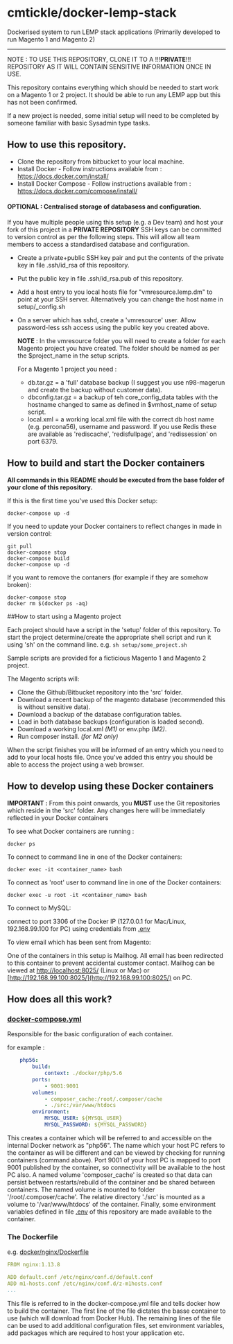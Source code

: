 # cmtickle/docker-lemp-stack
Dockerised system to run LEMP stack applications (Primarily developed to run Magento 1 and Magento 2)

------

NOTE : TO USE THIS REPOSITORY, CLONE IT TO A !!!__PRIVATE__!!! REPOSITORY AS IT WILL CONTAIN SENSITIVE INFORMATION ONCE IN USE.

This repository contains everything which should be needed to start work on a Magento 1 or 2 project. It should be able to run any LEMP app but this has not been confirmed.

If a new project is needed, some initial setup will need to be completed by someone familiar with basic Sysadmin type tasks.

## How to use this repository.
* Clone the repository from bitbucket to your local machine.
* Install Docker -  Follow instructions available from : https://docs.docker.com/install/
* Install Docker Compose - Follow instructions available from : https://docs.docker.com/compose/install/

#### OPTIONAL : Centralised storage of databasess and configuration.
If you have multiple people using this setup (e.g. a Dev team) and host your fork of this project in a __PRIVATE REPOSITORY__ SSH keys can be committed to version control as per the following steps.
This will allow all team members to access a standardised database and configuration.

* Create a private+public SSH key pair and put the contents of the private key in file .ssh/id_rsa of this repository.
* Put the public key in file .ssh/id_rsa.pub of this repository.
* Add a host entry to you local hosts file for "vmresource.lemp.dm" to point at your SSH server. 
Alternatively you can change the host name in setup/_config.sh


* On a server which has sshd, create a 'vmresource' user. Allow password-less ssh access using the public key you created above.

    __NOTE__ : In the vmresource folder you will need to create a folder for each Magento project you have created. 
    The folder should be named as per the $project_name in the setup scripts. 
    
    For a Magento 1 project you need :
    * db.tar.gz = a 'full' database backup (I suggest you use n98-magerun and create the backup without customer data).
    * dbconfig.tar.gz = a backup of teh core_config_data tables with the hostname changed to same as defined in $vmhost_name of setup script.
    * local.xml = a working local.xml file with the correct db host name (e.g. percona56), username and password. If you use Redis these are available as 'rediscache', 'redisfullpage', and 'redissession' on port 6379. 

## How to build and start the Docker containers

**All commands in this README should be executed from the base folder of your clone of this repository.**

If this is the first time you've used this Docker setup:

```
docker-compose up -d
```

If you need to update your Docker containers to reflect changes in made in version control:
```
git pull
docker-compose stop
docker-compose build
docker-compose up -d
```

If you want to remove the contaners (for example if they are somehow broken):
```
docker-compose stop
docker rm $(docker ps -aq)
```


##How to start using a Magento project

Each project should have a script in the 'setup' folder of this repository. To start the project determine/create the appropriate shell script and run it using 'sh' on the command line.
e.g. ```sh setup/some_project.sh```

Sample scripts are provided for a ficticious Magento 1 and Magento 2 project.

The Magento scripts will:
 * Clone the Github/Bitbucket repository into the 'src' folder.
 * Download a recent backup of the magento database (recommended this is without sensitive data).
 * Download a backup of the database configuration tables.
 * Load in both database backups (configuration is loaded second).
 * Download a working local.xml *(M1)* or env.php *(M2)*.
 * Run composer install. *(for M2 only)*
 
When the script finishes you will be informed of an entry which you need to add to your local hosts file. Once you've added this entry you should be able to access the project using a web browser.

## How to develop using these Docker containers

**IMPORTANT :**  From this point onwards, you **MUST** use the Git repositories which reside in the 'src' folder. Any changes here will be immediately reflected in your Docker containers

To see what Docker containers are running :

```
docker ps
```

To connect to command line in one of the Docker containers:
```
docker exec -it <container_name> bash
```

To connect as 'root' user to command line in one of the Docker containers:
```
docker exec -u root -it <container_name> bash
```

To connect to MySQL:
 
connect to port 3306 of the Docker IP (127.0.0.1 for Mac/Linux, 192.168.99.100 for PC) using credentials from [.env](.env)

To view email which has been sent from Magento:

One of the containers in this setup is Mailhog. All email has been redirected to this container to prevent accidental customer contact.
Mailhog can be viewed at [http://localhost:8025/](http://localhost:8025/) (Linux or Mac) or [http://192.168.99.100:8025/](http://192.168.99.100:8025/) on PC.

## How does all this work?

### [docker-compose.yml](docker-compose.yml)
Responsible for the basic configuration of each container.

for example :
```yaml
    php56:
        build:
            context: ./docker/php/5.6
        ports:
            - 9001:9001
        volumes:
            - composer_cache:/root/.composer/cache
            - ./src:/var/www/htdocs
        environment:
            MYSQL_USER: ${MYSQL_USER}
            MYSQL_PASSWORD: ${MYSQL_PASSWORD}
```
This creates a container which will be referred to and accessible on the internal Docker network as "php56". 
The name which your host PC refers to the container as will be different and can be viewed by checking for running containers (command above).
Port 9001 of your host PC is mapped to port 9001 published by the container, so connectivity will be available to the host PC also. 
A named volume 'composer_cache' is created so that data can persist between restarts/rebuild of the container and be shared between containers. 
The named volume is mounted to folder '/root/.composer/cache'.
The relative directory './src' is mounted as a volume to '/var/www/htdocs' of the container.
Finally, some environment variables defined in file [.env](.env) of this repository are made available to the container.

### The Dockerfile
e.g. [docker/nginx/Dockerfile](docker/nginx/Dockerfile)
```yaml
FROM nginx:1.13.8

ADD default.conf /etc/nginx/conf.d/default.conf
ADD m1-hosts.conf /etc/nginx/conf.d/z-m1hosts.conf
...

```
This file is referred to in the docker-compose.yml file and tells docker how to build the container. 
The first line of the file dictates the basse container to use (which will download from Docker Hub).
The remaining lines of the file can be used to add additional configuration files, set environment variables, add packages which are required to host your application etc.

